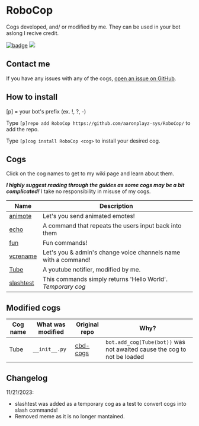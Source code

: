 # RoboCop

Cogs developed, and/ or modified by me. They can be used in your bot aslong I recive credit.

[![badge](https://img.shields.io/badge/AaronPlayz-RoboCop_Cogs-blueviolet?logo=python&logoColor=blueviolet)](https://aaronplayzgaming.gq/) [![](https://img.shields.io/badge/Red%20DiscordBot-V3-red.svg)](https://github.com/Cog-Creators/Red-DiscordBot)

## Contact me

If you have any issues with any of the cogs, <a href="https://github.com/aaronplayz-sys/RoboCop/issues">open an issue on GitHub</a>.

## How to install

[p] = your bot's prefix (ex. !, ?, -)

Type `[p]repo add RoboCop https://github.com/aaronplayz-sys/RoboCop/` to add the repo.

Type `[p]cog install RoboCop <cog>` to install your desired cog.

## Cogs

Click on the cog names to get to my wiki page and learn about them.

***I highly suggest reading through the guides as some cogs may be a bit complicated!*** 
I take no responsibility in misuse of my cogs.

| Name | Description |
| --- | --- |
| [animote](https://github.com/aaronplayz-sys/RoboCop/tree/main/animote) | Let's you send animated emotes! |
| [echo](https://github.com/aaronplayz-sys/RoboCop/tree/main/echo) | A command that repeats the users input back into them |
| [fun](https://github.com/aaronplayz-sys/RoboCop/tree/main/fun) | Fun commands! |
| [vcrename](https://github.com/aaronplayz-sys/RoboCop/tree/main/vcrename) | Let's you & admin's change voice channels name with a command! |
| [Tube](https://github.com/aaronplayz-sys/RoboCop/tree/main/Tube) | A youtube notifier, modified by me. |
| [slashtest](https://github.com/aaronplayz-sys/RoboCop/tree/main/slashtest) | This commands simply returns 'Hello World'. *Temporary cog*

## Modified cogs

| Cog name | What was modified | Original repo | Why? |
| --- | --- | --- | --- |
| Tube | `__init__.py` | [cbd-cogs](https://gitlab.com/CrunchBangDev/cbd-cogs) | `bot.add_cog(Tube(bot))` was not awaited cause the cog to not be loaded |

## Changelog
11/21/2023:
- slashtest was added as a temporary cog as a test to convert cogs into slash commands!
 - Removed meme as it is no longer mantained.